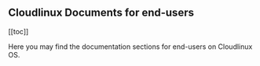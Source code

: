 ## Cloudlinux Documents for end-users

[[toc]]

Here you may find the documentation sections for end-users on Cloudlinux OS.